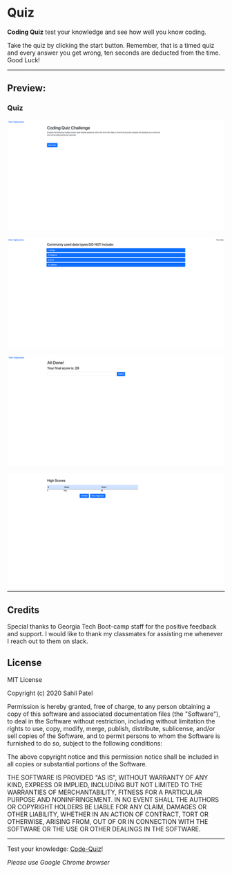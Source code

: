 # Quiz

**Coding Quiz** test your knowledge and see how well you know coding. 

Take the quiz by clicking the start button. Remember, that is a timed quiz and every answer you get wrong, ten seconds are deducted from the time. Good Luck! 

---
## Preview:
### Quiz
![Code-Quiz](./assets/code-quiz.png)


![Sample-Question](./assets/sample-question.png)


![End](./assets/end-quiz.png)


![Highscore-Page](./assets/highscore-page.png)



---
## Credits
Special thanks to Georgia Tech Boot-camp staff for the positive feedback and support. 
I would like to thank my classmates for assisting me whenever I reach out to them on slack. 

## License

MIT License

Copyright (c) 2020  Sahil Patel

Permission is hereby granted, free of charge, to any person obtaining a copy
of this software and associated documentation files (the "Software"), to deal
in the Software without restriction, including without limitation the rights
to use, copy, modify, merge, publish, distribute, sublicense, and/or sell
copies of the Software, and to permit persons to whom the Software is
furnished to do so, subject to the following conditions:

The above copyright notice and this permission notice shall be included in all
copies or substantial portions of the Software.

THE SOFTWARE IS PROVIDED "AS IS", WITHOUT WARRANTY OF ANY KIND, EXPRESS OR
IMPLIED, INCLUDING BUT NOT LIMITED TO THE WARRANTIES OF MERCHANTABILITY,
FITNESS FOR A PARTICULAR PURPOSE AND NONINFRINGEMENT. IN NO EVENT SHALL THE
AUTHORS OR COPYRIGHT HOLDERS BE LIABLE FOR ANY CLAIM, DAMAGES OR OTHER
LIABILITY, WHETHER IN AN ACTION OF CONTRACT, TORT OR OTHERWISE, ARISING FROM,
OUT OF OR IN CONNECTION WITH THE SOFTWARE OR THE USE OR OTHER DEALINGS IN THE
SOFTWARE.

---


Test your knowledge: [Code-Quiz](https://spatel134.github.io/quiz/)! 

 *Please use Google Chrome browser*